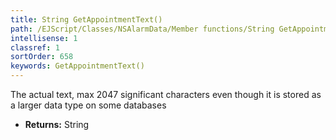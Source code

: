 ```yaml
---
title: String GetAppointmentText()
path: /EJScript/Classes/NSAlarmData/Member functions/String GetAppointmentText()
intellisense: 1
classref: 1
sortOrder: 658
keywords: GetAppointmentText()
---
```



The actual text, max 2047 significant characters even though it is stored as a larger data type on some databases



* **Returns:** String



